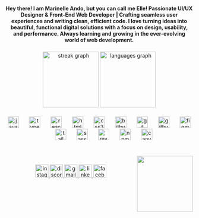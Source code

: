 <h4 align="center">Hey there! I am Marinelle Ando, but you can call me Elle! Passionate UI/UX Designer & Front-End Web Developer | Crafting seamless user experiences and writing clean, efficient code. I love turning ideas into beautiful, functional digital solutions with a focus on design, usability, and performance. Always learning and growing in the ever-evolving world of web development.</h4>

###

<div align="center">
  <img src="https://streak-stats.demolab.com?user=bizzare-elle&locale=en&mode=daily&theme=bear&hide_border=false&border_radius=5" height="150" alt="streak graph"  />
  <img src="https://github-readme-stats.vercel.app/api/top-langs?username=bizzare-elle&locale=en&hide_title=false&layout=compact&card_width=320&langs_count=5&theme=bear&hide_border=true" height="150" alt="languages graph"  />
</div>

###

<div align="center">
  <img src="https://cdn.jsdelivr.net/gh/devicons/devicon/icons/javascript/javascript-original.svg" height="30" alt="javascript logo"  />
  <img width="20" />
  <img src="https://cdn.jsdelivr.net/gh/devicons/devicon/icons/typescript/typescript-original.svg" height="30" alt="typescript logo"  />
  <img width="20" />
  <img src="https://cdn.jsdelivr.net/gh/devicons/devicon/icons/react/react-original.svg" height="30" alt="react logo"  />
  <img width="20" />
  <img src="https://cdn.jsdelivr.net/gh/devicons/devicon/icons/html5/html5-original.svg" height="30" alt="html5 logo"  />
  <img width="20" />
  <img src="https://cdn.jsdelivr.net/gh/devicons/devicon/icons/css3/css3-original.svg" height="30" alt="css3 logo"  />
  <img width="20" />
  <img src="https://cdn.jsdelivr.net/gh/devicons/devicon/icons/bitbucket/bitbucket-original.svg" height="30" alt="bitbucket logo"  />
  <img width="20" />
  <img src="https://cdn.jsdelivr.net/gh/devicons/devicon/icons/git/git-original.svg" height="30" alt="git logo"  />
  <img width="20" />
  <img src="https://skillicons.dev/icons?i=github" height="30" alt="github logo"  />
  <img width="20" />
  <img src="https://cdn.jsdelivr.net/gh/devicons/devicon/icons/figma/figma-original.svg" height="30" alt="figma logo"  />
  <img width="20" />
  <img src="https://cdn.simpleicons.org/tailwindcss/06B6D4" height="30" alt="tailwindcss logo"  />
  <img width="20" />
  <img src="https://cdn.jsdelivr.net/gh/devicons/devicon/icons/sass/sass-original.svg" height="30" alt="sass logo"  />
  <img width="20" />
  <img src="https://cdn.jsdelivr.net/gh/devicons/devicon/icons/mysql/mysql-original.svg" height="30" alt="mysql logo"  />
  <img width="20" />
  <img src="https://cdn.jsdelivr.net/gh/devicons/devicon/icons/mysql/npm-original.svg" height="30" alt="npm logo"  />
  <img width="20" />
  <img src="https://cdn.jsdelivr.net/gh/devicons/devicon/icons/mysql/canva-original.svg" height="30" alt="canva logo"  />
</div>

###

<br clear="both">

<img align="right" height="150" src="https://www.icegif.com/wp-content/uploads/2023/12/icegif-533.gif"  />

###

<div align="center">
  <a href="https://www.instagram.com/bizarremax_/" target="_blank">
    <img src="https://img.shields.io/static/v1?message=Instagram&logo=instagram&label=&color=E4405F&logoColor=white&labelColor=&style=for-the-badge" height="35" alt="instagram logo"  />
  </a>
  <a href="872850225780375572" target="_blank">
    <img src="https://img.shields.io/static/v1?message=Discord&logo=discord&label=&color=7289DA&logoColor=white&labelColor=&style=for-the-badge" height="35" alt="discord logo"  />
  </a>
  <a href="ando.marinelle4501@gmail.com" target="_blank">
    <img src="https://img.shields.io/static/v1?message=Gmail&logo=gmail&label=&color=D14836&logoColor=white&labelColor=&style=for-the-badge" height="35" alt="gmail logo"  />
  </a>
  <a href="www.linkedin.com/in/marinelle-ando-a8a80230b" target="_blank">
    <img src="https://img.shields.io/static/v1?message=LinkedIn&logo=linkedin&label=&color=0077B5&logoColor=white&labelColor=&style=for-the-badge" height="35" alt="linkedin logo"  />
  </a>
  <a href="https://www.facebook.com/marinelle.uuu" target="_blank">
    <img src="https://img.shields.io/static/v1?message=Facebook&logo=facebook&label=&color=1877F2&logoColor=white&labelColor=&style=for-the-badge" height="35" alt="facebook logo"  />
  </a>
</div>

###



